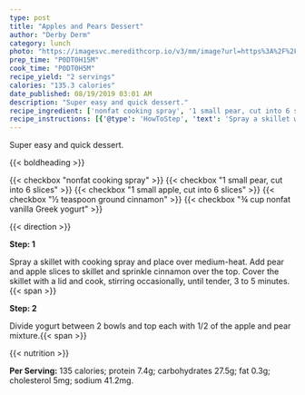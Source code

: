 ```yaml
---
type: post
title: "Apples and Pears Dessert"
author: "Derby Derm"
category: lunch
photo: "https://imagesvc.meredithcorp.io/v3/mm/image?url=https%3A%2F%2Fimages.media-allrecipes.com%2Fuserphotos%2F2194166.jpg"
prep_time: "P0DT0H15M"
cook_time: "P0DT0H5M"
recipe_yield: "2 servings"
calories: "135.3 calories"
date_published: 08/19/2019 03:01 AM
description: "Super easy and quick dessert."
recipe_ingredient: ['nonfat cooking spray', '1 small pear, cut into 6 slices', '1 small apple, cut into 6 slices', '½ teaspoon ground cinnamon', '¾ cup nonfat vanilla Greek yogurt']
recipe_instructions: [{'@type': 'HowToStep', 'text': 'Spray a skillet with cooking spray and place over medium-heat. Add pear and apple slices to skillet and sprinkle cinnamon over the top. Cover the skillet with a lid and cook, stirring occasionally, until tender, 3 to 5 minutes.\n'}, {'@type': 'HowToStep', 'text': 'Divide yogurt between 2 bowls and top each with 1/2 of the apple and pear mixture.\n'}]
---
```


Super easy and quick dessert. 

{{< boldheading >}}

{{< checkbox "nonfat cooking spray" >}}
{{< checkbox "1 small pear, cut into 6 slices" >}}
{{< checkbox "1 small apple, cut into 6 slices" >}}
{{< checkbox "½ teaspoon ground cinnamon" >}}
{{< checkbox "¾ cup nonfat vanilla Greek yogurt" >}}


{{< direction >}}

**Step: 1**

Spray a skillet with cooking spray and place over medium-heat. Add pear and apple slices to skillet and sprinkle cinnamon over the top. Cover the skillet with a lid and cook, stirring occasionally, until tender, 3 to 5 minutes.{{< span >}}

**Step: 2**

Divide yogurt between 2 bowls and top each with 1/2 of the apple and pear mixture.{{< span >}}

{{< nutrition >}}

**Per Serving:** 135 calories; protein 7.4g; carbohydrates 27.5g; fat 0.3g; cholesterol 5mg; sodium 41.2mg.